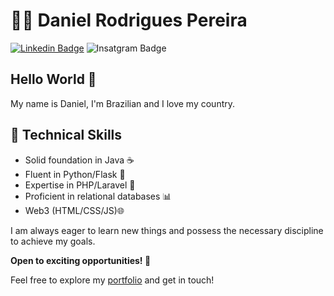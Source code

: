 # :man_technologist: Daniel Rodrigues Pereira

[![Linkedin Badge](https://img.shields.io/badge/-LinkedIn-blue?style=flat-square&logo=Linkedin&logoColor=white)](linkedin.com/in/daniel-rodrigues-242893274/)
![Insatgram Badge](https://img.shields.io/badge/Instagram-E4405F?style=flat-square&logo=instagram&logoColor=white&link=https://www.instagram.com/rodrigues.daniel_/)

## Hello World 👋

My name is Daniel, I'm Brazilian and I love my country.

## 🔧 Technical Skills
- Solid foundation in Java ☕️
- Fluent in Python/Flask 🐍
- Expertise in PHP/Laravel 🚀
- Proficient in relational databases 📊
- Web3 (HTML/CSS/JS)🌐

I am always eager to learn new things and possess the necessary discipline to achieve my goals.

**Open to exciting opportunities! 🌟**

Feel free to explore my <a href="https://daniel-rodrigues.onrender.com/">portfolio</a> and get in touch!

